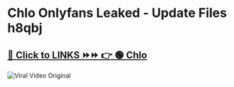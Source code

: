 
 # Chlo Onlyfans Leaked - Update Files h8qbj

## <h2><a href="https://clipsfans.com/Chlo&ref=git">🔗 Click to LINKS ⏩⏩ 👉 🟢 Chlo </a></h2>

<a href="https://clipsfans.com/Chlo&ref=git" rel="nofollow" data-target="animated-image.originalLink"><img src="https://i.ibb.co.com/xMMVF88/686577567.gif" alt="Viral Video Original" style="max-width: 100%; display: inline-block;" data-target="animated-image.originalImage"></a>

